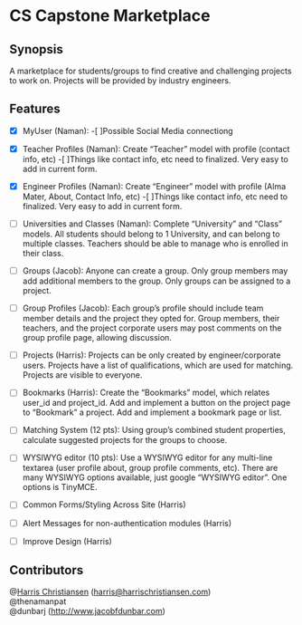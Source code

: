 # CS Capstone Marketplace

## Synopsis

A marketplace for students/groups to find creative and challenging projects to work on. Projects will be provided by industry engineers.  

## Features

- [X] MyUser (Naman):
	-[ ]Possible Social Media connectiong
- [X] Teacher Profiles (Naman): Create “Teacher” model with profile (contact info, etc)
	-[ ]Things like contact info, etc need to finalized. Very easy to add in current form. 
- [X] Engineer Profiles (Naman): Create “Engineer” model with profile (Alma Mater, About, Contact Info, etc)
	-[ ]Things like contact info, etc need to finalized. Very easy to add in current form. 

- [ ] Universities and Classes (Naman): Complete “University” and “Class” models. All students should belong to 1 University, and can belong to multiple classes. Teachers should be able to manage who is enrolled in their class.

- [ ] Groups (Jacob): Anyone can create a group. Only group members may add additional members to the group. Only groups can be assigned to a project.
- [ ] Group Profiles (Jacob): Each group’s profile should include team member details and the project they opted for. Group members, their teachers, and the project corporate users may post comments on the group profile page, allowing discussion.

- [ ] Projects (Harris): Projects can be only created by engineer/corporate users. Projects have a list of qualifications, which are used for matching. Projects are visible to everyone.
- [ ] Bookmarks (Harris): Create the “Bookmarks” model, which relates user_id and project_id. Add and implement a button on the project page to “Bookmark” a project. Add and implement a bookmark page or list.

- [ ] Matching System (12 pts): Using group’s combined student properties, calculate suggested projects for the groups to choose.

- [ ] WYSIWYG editor (10 pts): Use a WYSIWYG editor for any multi-line textarea (user profile about, group profile comments, etc). There are many WYSIWYG options available, just google “WYSIWYG editor”. One options is TinyMCE.
- [ ] Common Forms/Styling Across Site (Harris) 
- [ ] Alert Messages for non-authentication modules (Harris)
- [ ] Improve Design (Harris)

## Contributors

@[Harris Christiansen](http://www.harrischristiansen.com) (harris@harrischristiansen.com)  
@thenamanpat  
@dunbarj (http://www.jacobfdunbar.com)
